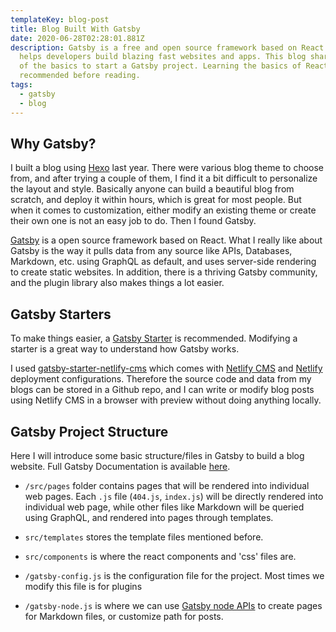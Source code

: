 ```yaml
---
templateKey: blog-post
title: Blog Built With Gatsby
date: 2020-06-28T02:28:01.881Z
description: Gatsby is a free and open source framework based on React that
  helps developers build blazing fast websites and apps. This blog shares some
  of the basics to start a Gatsby project. Learning the basics of React is
  recommended before reading.
tags:
  - gatsby
  - blog
---
```

## Why Gatsby?

I built a blog using [Hexo](https://hexo.io/) last year. There were various blog theme to choose from, and after trying a couple of them, I find it a bit difficult to personalize the layout and style. Basically anyone can build a beautiful blog from scratch, and deploy it within hours, which is great for most people. But when it comes to customization, either modify an existing theme or create their own one is not an easy job to do. Then I found Gatsby.

[Gatsby](https://www.gatsbyjs.org/) is a open source framework based on React. What I really like about Gatsby is the way it pulls data from any source like APIs, Databases, Markdown, etc. using GraphQL as default, and uses server-side rendering to create static websites. In addition, there is a thriving Gatsby community, and the plugin library also makes things a lot easier.

## Gatsby Starters

To make things easier, a [Gatsby Starter](https://www.gatsbyjs.org/starters/?v=2) is recommended. Modifying a starter is a great way to understand how Gatsby works. 

I used [gatsby-starter-netlify-cms](https://github.com/netlify-templates/gatsby-starter-netlify-cms) which comes with [Netlify CMS](https://www.netlifycms.org/) and [Netlify](https://www.netlify.com/) deployment configurations. Therefore the source code and data from my blogs can be stored in a Github repo, and I can write or modify blog posts using Netlify CMS in a browser with preview without doing anything locally.

## Gatsby Project Structure

Here I will introduce some basic structure/files in Gatsby to build a blog website. Full Gatsby Documentation is available [here](https://www.gatsbyjs.org/docs/).

- `/src/pages` folder contains pages that will be rendered into individual web pages. Each `.js` file (`404.js`, `index.js`) will be directly rendered into individual web page, while other files like Markdown will be queried using GraphQL, and rendered into pages through templates.
- `src/templates` stores the template files mentioned before.
- `src/components` is where the react components and 'css' files are.

- `/gatsby-config.js` is the configuration file for the project. Most times we modify this file is for plugins
- `/gatsby-node.js` is where we can use [Gatsby node APIs](https://www.gatsbyjs.org/docs/node-apis/) to create pages for Markdown files, or customize path for posts.

## 

